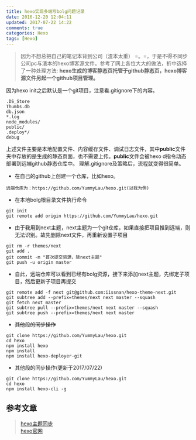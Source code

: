 ```yaml
---
title: hexo实现多端写bolg问题记录
date: 2016-12-20 12:04:11
updated: 2017-07-22 14:22
comments: true
categories: Hexo
tags: [Hexo]
---
```

>因为不想总把自己的笔记本背到公司（渣本太重） =。=，于是不得不同步公司pc与渣本的hexo博客源文件。参考了网上各位大大的做法，折中选择了一种处理方法:
>**hexo生成的博客静态页托管于github静态页，hexo博客源文件另起一个github项目管理。**

因为hexo init之后默认是一个git项目，注意看.gitignore下的内容。
```
.DS_Store
Thumbs.db
db.json
*.log
node_modules/
public/
.deploy*/
debug
```
上述文件主要是本地配置文件、内容缓存文件、调试日志文件，其中**public**文件夹中存放的是生成的静态页面，也不需要上传。**public**文件会被hexo d指令动态部署到远端github静态仓库中。
理解.gitignore及策略后，流程就变得很简单。

*  在自己的github上创建一个仓库，比如hexo。

```
远端仓库为：https://github.com/YummyLau/hexo.git(以我为例)
```

*  在本地bolg根目录文件执行命令

```
git init
git remote add origin https://github.com/YummyLau/hexo.git
```

*  由于我用到next主题，next主题为一个git仓库，如果直接把项目推到远端，则无法识别。故先删除next文件，再重新设置子项目

```
git rm -r themes/next
git add . 
git commit -m "首次提交资源，除next主题"
git push -u origin master 
```

*  自此，远端仓库可以看到已经有bolg资源，接下来添加next主题，先绑定子项目，然后更新子项目再提交

```
git remote add -f next git@github.com:iissnan/hexo-theme-next.git   
git subtree add --prefix=themes/next next master --squash
git fetch next master
git subtree pull --prefix=themes/next next master --squash
git subtree push --prefix=themes/next next master
```

*  ~~其他段的同步操作~~

```
git clone https://github.com/YummyLau/hexo.git
cd hexo 
npm install hexo
npm install 
npm install hexo-deployer-git
```

*  其他段的同步操作(更新于2017/07/22)

```
git clone https://github.com/YummyLau/hexo.git
cd hexo 
npm install hexo-cli -g
```

## 参考文章 
>[hexo主题同步](http://w4lle.github.io/2016/06/06/Hexo-themes/)  
>[hexo官网](https://hexo.io/)  
